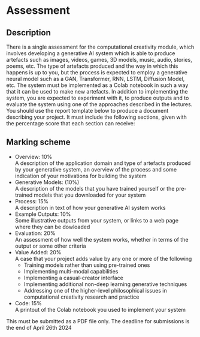# Assessment
## Description
There is a single assessment for the computational creativity module, which involves developing a generative AI system which is able to produce artefacts such as images, videos, games, 3D models, music, audio, stories, poems, etc. The type of artefacts produced and the way in which this happens is up to you, but the process is expected to employ a generative neural model such as a GAN, Transformer, RNN, LSTM, Diffusion Model, etc. The system must be implemented as a Colab notebook in such a way that it can be used to make new artefacts. In addition to implementing the system, you are expected to experiment with it, to produce outputs and to evaluate the system using one of the approaches described in the lectures. You should use the report template below to produce a document describing your project. It must include the following sections, given with the percentage score that each section can receive:

## Marking scheme
- Overview: 10% <br> A description of the application domain and type of artefacts produced by your generative system, an overview of the process and some indication of your motivations for building the system
- Generative Models: (10%) <br> A description of the models that you have trained yourself or the pre-trained models that you downloaded for your system
- Process: 15% <br> A description in text of how your generative AI system works
- Example Outputs: 10% <br> Some illustrative outputs from your system, or links to a web page where they can be dowloaded
- Evaluation: 20% <br> An assessment of how well the system works, whether in terms of the output or some other criteria
- Value Added: 20% <br> A case that your project adds value by any one or more of the following
    - Training models rather than using pre-trained ones
    - Implementing multi-modal capabilities
    - Implementing a casual-creator interface
    - Implementing additional non-deep learning generative techniques
    - Addressing one of the higher-level philosophical issues in computational creativity research and practice
- Code: 15% <br> A printout of the Colab notebook you used to implement your system

This must be submitted as a PDF file only. The deadline for submissions is the end of April 26th 2024
